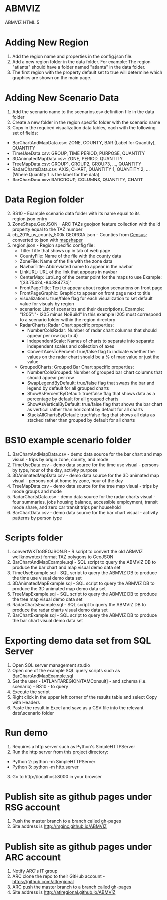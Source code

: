# ABMVIZ
ABMVIZ HTML 5

# Adding New Region
1. Add the region name and properties in the config.json file.
2. Add a new region folder in the data folder. For example: The region "atlanta" should have a 
    folder named "atlanta" in the data folder.  
3. The first region with the property default set to true will determine which graphics are shown on the main page.
# Adding New Scenario Data
1. Add the scenario name to the scenarios.csv definition file in the data folder
2. Create a new folder in the region specific folder with the scenario name
3. Copy in the required visualization data tables, each with the following set of fields:
  - BarChartAndMapData.csv: ZONE, COUNTY, BAR (Label for Quantity), QUANTITY  
  - TimeUseData.csv: GROUP, TIME PERIOD, PURPOSE, QUANTITY
  - 3DAnimatedMapData.csv: ZONE, PERIOD, QUANTITY
  - TreeMapData.csv: GROUP1, GROUP2, GROUP3, ..., QUANTITY
  - RadarChartsData.csv: AXIS, CHART, QUANTITY 1, QUANTITY 2, ... (Where Quantity 1 is the label for the data)
  - BarChartData.csv: BARGROUP, COLUMNS, QUANTITY, CHART 

# Data Region folder
2. BS10 - Example scenario data folder with its name equal to its region.json entry
3. ZoneShape.GeoJSON - ARC TAZs geojson feature collection with the id property equal to the TAZ number
4. cb_2015_us_county_500k GEORGIA.json - Counties from [Census](https://www.census.gov/geo/maps-data/data/cbf/cbf_counties.html); converted to json with [mapshaper](http://www.mapshaper.org)
5. region.json - Region specific config file:
    - Title: Title that shows up in tab of web page
    - CountyFile: Name of the file with the county data
    - ZoneFile: Name of the file with the zone data
    - NavbarTitle: Abbreviated name to appear in the navbar
    - LinkURL: URL of the link that appears in navbar
    - CenterMap: Lat/Lng of the center point for the maps to use Example: '[33.75424,-84.384774]'
    - FrontPageTitle: Text to appear about region scenarions on front page
    - FrontPageGraphic: Graphic to appear on front page next to title
    - visualizations: true/false flag for each visualization to set default value for visuals by region
    - scenarios: List of scenarios and their descriptions. Example: "I205":"- I205 minus NoBuild" In this example I205 must correspond to a scenario folder within the region directory
    - RadarCharts: Radar Chart specific properties:
        - NumberColsRadar: Number of radar chart columns that should appear per row (up to 4)
        - IndependentScale: Names of charts to separate into separate independent scales and collection of axes
        - ConvertAxesToPercent: true/false flag to indicate whether the values on the radar chart should be a % of max value or just the value
    - GroupedCharts: Grouped Bar Chart specific properties:
        - NumberColsGrouped: Number of grouped bar chart columns that should appear per row 
        - SwapLegendByDefault: true/false flag that swaps the bar and legend by default for all grouped charts
        - ShowAsPercentByDefault: true/false flag that shows data as a percentage by default for all grouped charts
        - ShowAsVerticalByDefault: true/false flag that shows the bar chart as vertical rather than horizontal by default for all charts
        - StackAllChartsByDefault: true/false flag that shows all data as stacked rather than grouped by default for all charts     
    
# BS10 example scenario folder
1. BarChartAndMapData.csv - demo data source for the bar chart and map visual - trips by origin zone, county, and mode
2. TimeUseData.csv - demo data source for the time use visual - persons by type, hour of the day, activity purpose
3. 3DAnimatedMapData.csv - demo data source for the 3D animated map visual - persons not at home by zone, hour of the day
4. TreeMapData.csv - demo data source for the tree map visual - trips by mode groups and mode
5. RadarChartsData.csv - demo data source for the radar charts visual - four summaries, jobs housing balance, accessible employment, transit mode share, and zero car transit trips per household
5. BarChartData.csv - demo data source for the bar chart visual - activity patterns by person type

# Scripts folder
1. convertWKTtoGEOJSON.R - R script to convert the old ABMVIZ wellknowntext format TAZ polygons to GeoJSON
4. BarChartAndMapExample.sql - SQL script to query the ABMVIZ DB to produce the bar chart and map visual demo data set
5. TimeUseExample.sql - SQL script to query the ABMVIZ DB to produce the time use visual demo data set
6. 3DAnimatedMapExample.sql - SQL script to query the ABMVIZ DB to produce the 3D animated map demo data set
7. TreeMapExample.sql - SQL script to query the ABMVIZ DB to produce the tree map visual demo data set
8. RadarChartsExample.sql - SQL script to query the ABMVIZ DB to produce the radar charts visual demo data set
9. BarChartExample.sql - SQL script to query the ABMVIZ DB to produce the bar chart visual demo data set

# Exporting demo data set from SQL Server
1. Open SQL server management studio
2. Open one of the example SQL query scripts such as BarChartAndMapExample.sql
3. Set the user - [ATLANTAREGION\TAMConsult] - and schema (i.e. scenario) - BS10 - to query
4. Execute the script
5. Right click in the upper left corner of the results table and select Copy with Headers
6. Paste the result in Excel and save as a CSV file into the relevant data\scenario folder

# Run demo
1. Requires a http server such as Python's SimpleHTTPServer
2. Run the http server from this project directory: 
  - Python 2: python -m SimpleHTTPServer
  - Python 3: python -m http.server
3. Go to http://localhost:8000 in your browser 

# Publish site as github pages under RSG account
1. Push the master branch to a branch called gh-pages
2. Site address is http://rsginc.github.io/ABMVIZ

# Publish site as github pages under ARC account
1. Notify ARC's IT group 
2. ARC clone the repo to their GitHub account - https://github.com/atlregional
3. ARC push the master branch to a branch called gh-pages
2. Site address is http://atlregional.github.io/ABMVIZ

